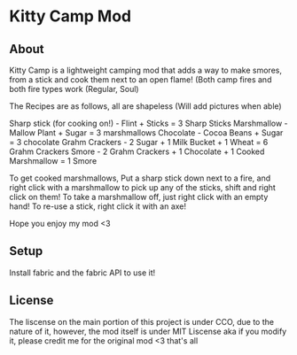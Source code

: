 # Kitty Camp Mod

## About
Kitty Camp is a lightweight camping mod that adds a way to make smores, from a stick and cook them next to an open flame! (Both camp fires and both fire types work (Regular, Soul)

 

The Recipes are as follows, all are shapeless (Will add pictures when able)

Sharp stick (for cooking on!) - Flint + Sticks = 3 Sharp Sticks
Marshmallow - Mallow Plant + Sugar = 3 marshmallows
Chocolate - Cocoa Beans + Sugar = 3 chocolate
Grahm Crackers - 2 Sugar + 1 Milk Bucket + 1 Wheat = 6 Grahm Crackers
Smore - 2 Grahm Crackers + 1 Chocolate + 1 Cooked Marshmallow = 1 Smore
 

 

To get cooked marshmallows, Put a sharp stick down next to a fire, and right click with a marshmallow
to pick up any of the sticks, shift and right click on them!
To take a marshmallow off, just right click with an empty hand!
To re-use a stick, right click it with an axe!

Hope you enjoy my mod <3


## Setup
Install fabric and the fabric API to use it!

## License

The liscense on the main portion of this project is under CCO, due to the nature of it, however, the mod itself is under MIT Liscense aka if you modify it, please credit me for the original mod <3 that's all
